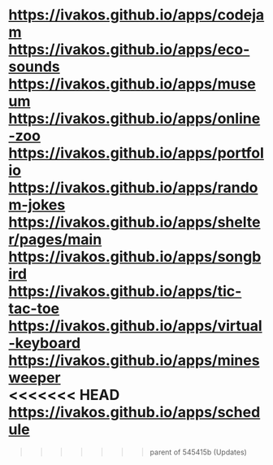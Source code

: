 https://ivakos.github.io/apps/codejam  
https://ivakos.github.io/apps/eco-sounds  
https://ivakos.github.io/apps/museum  
https://ivakos.github.io/apps/online-zoo  
https://ivakos.github.io/apps/portfolio  
https://ivakos.github.io/apps/random-jokes  
https://ivakos.github.io/apps/shelter/pages/main  
https://ivakos.github.io/apps/songbird  
https://ivakos.github.io/apps/tic-tac-toe  
https://ivakos.github.io/apps/virtual-keyboard  
https://ivakos.github.io/apps/minesweeper  
<<<<<<< HEAD
https://ivakos.github.io/apps/schedule
=======
>>>>>>> parent of 545415b (Updates)
